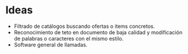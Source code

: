 # Ideas

* Filtrado de catálogos buscando ofertas o items concretos.
* Reconocimiento de teto en documento de baja calidad y modificación de palabras o caracteres con el mismo estilo.
* Software general de llamadas.
